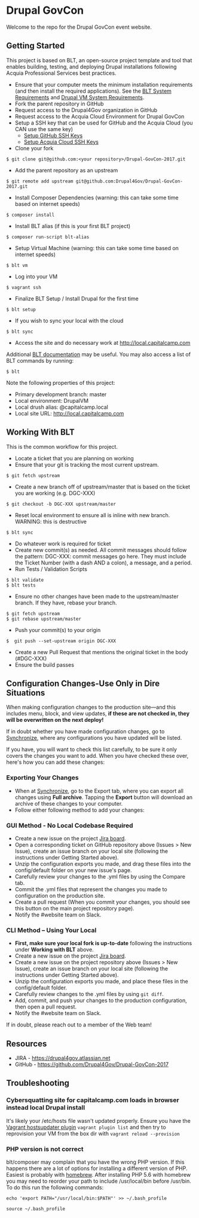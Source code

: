 # Drupal GovCon
Welcome to the repo for the Drupal GovCon event website.

## Getting Started

This project is based on BLT, an open-source project template and tool that enables building, testing, and deploying Drupal installations following Acquia Professional Services best practices.

* Ensure that your computer meets the minimum installation requirements (and then install the required applications). See the [BLT System Requirements](https://blt.readthedocs.io/en/latest/INSTALL/) and [Drupal VM System Requirements](https://blt.readthedocs.io/en/latest/local-development/#using-drupal-vm-for-blt-generated-projects).
* Fork the parent repository in GitHub
* Request access to the Drupal4Gov organization in GitHub 
* Request access to the Acquia Cloud Environment for Drupal GovCon
* Setup a SSH key that can be used for GitHub and the Acquia Cloud (you CAN use the same key)
    * [Setup GitHub SSH Keys](https://help.github.com/articles/adding-a-new-ssh-key-to-your-github-account/)
    * [Setup Acquia Cloud SSH Keys](https://docs.acquia.com/acquia-cloud/ssh/generate)
* Clone your fork
```
$ git clone git@github.com:<your repository>/Drupal-GovCon-2017.git
```
* Add the parent repository as an upstream
```
$ git remote add upstream git@github.com:Drupal4Gov/Drupal-GovCon-2017.git
```
* Install Composer Dependencies (warning: this can take some time based on internet speeds)
```
$ composer install
```
* Install BLT alias (if this is your first BLT project)
```
$ composer run-script blt-alias
```
* Setup Virtual Machine (warning: this can take some time based on internet speeds)
```
$ blt vm
```
* Log into your VM
```
$ vagrant ssh
```
* Finalize BLT Setup / Install Drupal for the first time
```
$ blt setup
``` 
* If you wish to sync your local with the cloud
```
$ blt sync
``` 
* Access the site and do necessary work at http://local.capitalcamp.com

Additional [BLT documentation](https://docs.acquia.com/blt/) may be useful. You may also access a list of BLT commands by running:
```
$ blt
``` 

Note the following properties of this project:
* Primary development branch: master
* Local environment: DrupalVM
* Local drush alias: @capitalcamp.local
* Local site URL: http://local.capitalcamp.com

## Working With BLT

This is the common workflow for this project.

* Locate a ticket that you are planning on working
* Ensure that your git is tracking the most current upstream.
```
$ git fetch upstream
```
* Create a new branch off of upstream/master that is based on the ticket you are working (e.g. DGC-XXX)
```
$ git checkout -b DGC-XXX upstream/master
```
* Reset local environment to ensure all is inline with new branch. WARNING: this is destructive
```
$ blt sync
```
* Do whatever work is required for ticket
* Create new commit(s) as needed. All commit messages should follow the pattern: DGC-XXX: commit messages go here. They must include the Ticket Number (with a dash AND a colon), a message, and a period.
* Run Tests / Validation Scripts
```
$ blt validate
$ blt tests
```
* Ensure no other changes have been made to the upstream/master branch. If they have, rebase your branch.
```
$ git fetch upstream
$ git rebase upstream/master
```
* Push your commit(s) to your origin
```
$  git push --set-upstream origin DGC-XXX
```
* Create a new Pull Request that mentions the original ticket in the body (#DGC-XXX)
* Ensure the build passes

## Configuration Changes-Use Only in Dire Situations
When making configuration changes to the production site—and this includes menu, block, and view updates, **if these are not checked in, they will be overwritten on the next deploy!**

If in doubt whether you have made configuration changes, go to [Synchronize](https://www.drupalgovcon.org/admin/config/development/configuration), where any configurations you have updated will be listed.

If you have, you will want to check this list carefully, to be sure it only covers the changes you want to add. When you have checked these over, here's how you can add these changes:

### Exporting Your Changes
* When at [Synchronize](https://www.drupalgovcon.org/admin/config/development/configuration), go to the Export tab, where you can export all changes using **Full archive**. Tapping the **Export** button will download an archive of these changes to your computer.
* Follow either following method to add your changes:

### GUI Method - No Local Codebase Required
* Create a new issue on the project [Jira board](https://drupal4gov.atlassian.net/secure/RapidBoard.jspa?projectKey=DGC&rapidView=3).
* Open a corresponding ticket on GitHub repository above (Issues > New Issue), create an issue branch on your local site (following the instructions under Getting Started above).
* Unzip the configuration exports you made, and drag these files into the config/default folder on your new issue's page.
* Carefully review your changes to the .yml files by using the Compare tab.
* Commit the .yml files that represent the changes you made to configuration on the production site.
* Create a pull request (When you commit your changes, you should see this button on the main project repository page).
* Notify the #website team on Slack.


### CLI Method – Using Your Local
* **First, make sure your local fork is up-to-date** following the instructions under **Working with BLT** above.
* Create a new issue on the project [Jira board](https://drupal4gov.atlassian.net).
* Create a new issue on the project repository above (Issues > New Issue), create an issue branch on your local site (following the instructions under Getting Started above).
* Unzip the configuration exports you made, and place these files in the config/default folder.
* Carefully review changes to the .yml files by using `git diff`.
* Add, commit, and push your changes to the production configuration, then open a pull request.
* Notify the #website team on Slack.

If in doubt, please reach out to a member of the Web team!


## Resources

* JIRA - https://drupal4gov.atlassian.net
* GitHub - https://github.com/Drupal4Gov/Drupal-GovCon-2017

## Troubleshooting

### Cybersquatting site for capitalcamp.com loads in browser instead local Drupal install
It's likely your /etc/hosts file wasn't updated properly. Ensure you have the [Vagrant hostsupdater plugin](https://github.com/cogitatio/vagrant-hostsupdater) `vagrant plugin list` and then try to reprovision your VM from the box dir with `vagrant reload --provision`

### PHP version is not correct
blt/composer may complain that you have the wrong PHP version. If this happens there are a lot of options for installing a different version of PHP. Easiest is probably with [homebrew](http://brew.sh/). After installing PHP 5.6 with homebrew you may need to reorder your path to include /usr/local/bin before /usr/bin. To do this run the following commands:

`echo 'export PATH="/usr/local/bin:$PATH"' >> ~/.bash_profile`

`source ~/.bash_profile`
